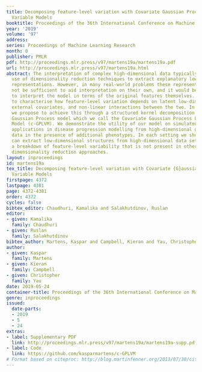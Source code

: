 ```yaml
---
title: Decomposing feature-level variation with Covariate Gaussian Process Latent
  Variable Models
booktitle: Proceedings of the 36th International Conference on Machine Learning
year: '2019'
volume: '97'
address: 
series: Proceedings of Machine Learning Research
month: 0
publisher: PMLR
pdf: http://proceedings.mlr.press/v97/martens19a/martens19a.pdf
url: http://proceedings.mlr.press/v97/martens19a.html
abstract: The interpretation of complex high-dimensional data typically requires the
  use of dimensionality reduction techniques to extract explanatory low-dimensional
  representations. However, in many real-world problems these representations may
  not be sufficient to aid interpretation on their own, and it would be desirable
  to interpret the model in terms of the original features themselves. Our goal is
  to characterise how feature-level variation depends on latent low-dimensional representations,
  external covariates, and non-linear interactions between the two. In this paper,
  we propose to achieve this through a structured kernel decomposition in a hybrid
  Gaussian Process model which we call the Covariate Gaussian Process Latent Variable
  Model (c-GPLVM). We demonstrate the utility of our model on simulated examples and
  applications in disease progression modelling from high-dimensional gene expression
  data in the presence of additional phenotypes. In each setting we show how the c-GPLVM
  can extract low-dimensional structures from high-dimensional data sets whilst allowing
  a breakdown of feature-level variability that is not present in other commonly used
  dimensionality reduction approaches.
layout: inproceedings
id: martens19a
tex_title: Decomposing feature-level variation with Covariate {G}aussian Process Latent
  Variable Models
firstpage: 4372
lastpage: 4381
page: 4372-4381
order: 4372
cycles: false
bibtex_editor: Chaudhuri, Kamalika and Salakhutdinov, Ruslan
editor:
- given: Kamalika
  family: Chaudhuri
- given: Ruslan
  family: Salakhutdinov
bibtex_author: Martens, Kaspar and Campbell, Kieran and Yau, Christopher
author:
- given: Kaspar
  family: Martens
- given: Kieran
  family: Campbell
- given: Christopher
  family: Yau
date: 2019-05-24
container-title: Proceedings of the 36th International Conference on Machine Learning
genre: inproceedings
issued:
  date-parts:
  - 2019
  - 5
  - 24
extras:
- label: Supplementary PDF
  link: http://proceedings.mlr.press/v97/martens19a/martens19a-supp.pdf
- label: Code
  link: https://github.com/kasparmartens/c-GPLVM
# Format based on citeproc: http://blog.martinfenner.org/2013/07/30/citeproc-yaml-for-bibliographies/
---
```

